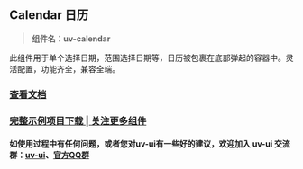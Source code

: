 ## Calendar 日历 

> **组件名：uv-calendar**

此组件用于单个选择日期，范围选择日期等，日历被包裹在底部弹起的容器中。灵活配置，功能齐全，兼容全端。

### <a href="https://www.uvui.cn/components/calendar.html" target="_blank">查看文档</a>

### [完整示例项目下载 | 关注更多组件](https://ext.dcloud.net.cn/plugin?name=uv-ui)

#### 如使用过程中有任何问题，或者您对uv-ui有一些好的建议，欢迎加入 uv-ui 交流群：<a href="https://ext.dcloud.net.cn/plugin?id=12287" target="_blank">uv-ui</a>、<a href="https://www.uvui.cn/components/addQQGroup.html" target="_blank">官方QQ群</a>
